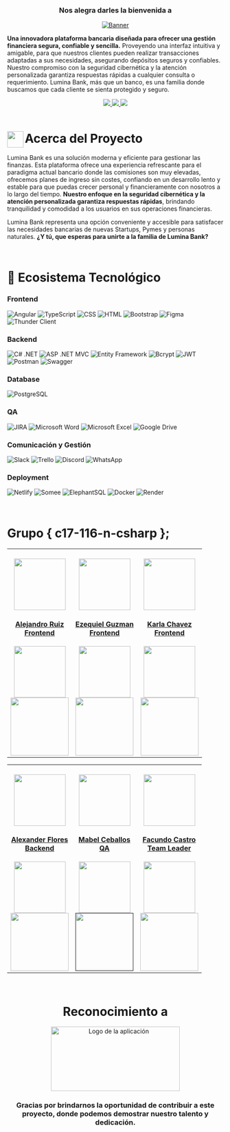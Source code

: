 <!-- PLATFORM HEADER & LOGO -->
<div>
  <div align='center'>
  <h3>Nos alegra darles la bienvenida a</h3>
  <a href="https://github.com/No-Country/c17-116-n-csharp" target="_blank">
    <img src="https://raw.githubusercontent.com/AlexanderFRT/Lumina-Bank/main/Lumina-Client/src/assets/readme-gallery/main-logo.png" alt="Banner">
  </a></div>
<div>
  <p>
    <strong>Una innovadora plataforma bancaria diseñada para ofrecer una gestión financiera segura, confiable y sencilla.</strong> Proveyendo una interfaz intuitiva y amigable, para que nuestros clientes pueden realizar transacciones adaptadas a sus necesidades, asegurando depósitos seguros y confiables. Nuestro compromiso con la seguridad cibernética y la atención personalizada garantiza respuestas rápidas a cualquier consulta o requerimiento. Lumina Bank, más que un banco, es una familia donde buscamos que cada cliente se sienta protegido y seguro.
  </p>
    <div align='center'>
    <a href="https://www.youtube.com/watch?v=BCjnrySrRHA" target="_blank">
          <img  src="https://img.shields.io/badge/VER_DEMO-8B008B?style=for-the-badge&logo=youtube&logoColor=%23FFFFFF"/>
       </a>
   <a href="https://luminabank.netlify.app" target="_blank">
          <img  src="https://img.shields.io/badge/NUESTRO_WEBSITE-8B008B?style=for-the-badge&logo=googlechrome&logoColor=%23FFFFFF"/>
      </a>
      <a href="https://github.com/No-Country/c17-116-n-csharp/issues" target="_blank">
          <img  src="https://img.shields.io/badge/REPORTAR_BUG-8B008B?style=for-the-badge&logo=malwarebytes&logoColor=%23FFFFFF"/>
      </a>
      </div>
</div>

<!-- ABOUT THE PLATFORM -->
<br>
<h1> 
  <img src="https://raw.githubusercontent.com/AlexanderFRT/Lumina-Bank/main/Lumina-Client/src/assets/readme-gallery/icon.png" width="38px" align='left'>
  Acerca del Proyecto
</h1>

Lumina Bank es una solución moderna y eficiente para gestionar las finanzas. Esta plataforma ofrece una experiencia refrescante para el paradigma actual bancario donde las comisiones son muy elevadas, ofrecemos planes de ingreso sin costes, confiando en un desarrollo lento y estable para que puedas crecer personal y financieramente con nosotros a lo largo del tiempo. <b>Nuestro enfoque en la seguridad cibernética y la atención personalizada garantiza respuestas rápidas</b>, brindando tranquilidad y comodidad a los usuarios en sus operaciones financieras.   

Lumina Bank representa una opción conveniente y accesible para satisfacer las necesidades bancarias de nuevas Startups, Pymes y personas naturales. <b>¿Y tú, que esperas para unirte a la familia de Lumina Bank?</b>  

<!-- TECH STACK -->
<br>
<h1> 
  📡 Ecosistema Tecnológico
</h1>

<h3>Frontend</h3>

![Angular](https://img.shields.io/static/v1?style=for-the-badge&message=Angular&color=DD0031&logo=Angular&logoColor=white&label=)
![TypeScript](https://img.shields.io/static/v1?style=for-the-badge&message=TypeScript&color=3178C6&logo=TypeScript&logoColor=white&label=)
![CSS](https://img.shields.io/static/v1?style=for-the-badge&message=CSS&color=1572B6&logo=CSS3&logoColor=white&label=)
![HTML](https://img.shields.io/static/v1?style=for-the-badge&message=HTML&color=E34F26&logo=HTML5&logoColor=white&label=)
![Bootstrap](https://img.shields.io/static/v1?style=for-the-badge&message=Bootstrap&color=7952B3&logo=Bootstrap&logoColor=white&label=)
![Figma](https://img.shields.io/static/v1?style=for-the-badge&message=Figma&color=F24E1E&logo=Figma&logoColor=white&label=)
![Thunder Client](https://img.shields.io/static/v1?style=for-the-badge&message=Thunder+Client&color=FFA900&logo=Thunderbird&logoColor=white&label=)

<h3>Backend</h3>

![C# .NET](https://img.shields.io/static/v1?style=for-the-badge&message=C%23+.NET&color=512BD4&logo=.NET&logoColor=white&label=)
![ASP .NET MVC](https://img.shields.io/static/v1?style=for-the-badge&message=ASP.NET+MVC&color=512BD4&logo=ASP.NET+MVC&logoColor=white&label=)
![Entity Framework](https://img.shields.io/static/v1?style=for-the-badge&message=Entity+Framework&color=512BD4&logo=Entity+Framework&logoColor=white&label=)
![Bcrypt](https://img.shields.io/static/v1?style=for-the-badge&message=BCrypt&color=512BD4&logo=BCrypt&logoColor=white&label=)
![JWT](https://img.shields.io/badge/JWT-black?style=for-the-badge&logo=JSON%20web%20tokens)
![Postman](https://img.shields.io/static/v1?style=for-the-badge&message=Postman&color=FF6C37&logo=Postman&logoColor=white&label=)
![Swagger](https://img.shields.io/static/v1?style=for-the-badge&message=Swagger&color=6CC24A&logo=Swagger&logoColor=white&label=)

<h3>Database</h3>

![PostgreSQL](https://img.shields.io/static/v1?style=for-the-badge&message=PostgreSQL&color=336791&logo=PostgreSQL&logoColor=white&label=)

<h3>QA</h3>

![JIRA](https://img.shields.io/static/v1?style=for-the-badge&message=JIRA&color=0052CC&logo=JIRA&logoColor=white&label=)
![Microsoft Word](https://img.shields.io/static/v1?style=for-the-badge&message=Microsoft+Word&color=2B579A&logo=Microsoft+Word&logoColor=white&label=)
![Microsoft Excel](https://img.shields.io/static/v1?style=for-the-badge&message=Microsoft+Excel&color=217346&logo=Microsoft+Excel&logoColor=white&label=)
![Google Drive](https://img.shields.io/static/v1?style=for-the-badge&message=Google+Drive&color=4285F4&logo=Google+Drive&logoColor=white&label=)

<h3>Comunicación y Gestión</h3>

![Slack](https://img.shields.io/static/v1?style=for-the-badge&message=Slack&color=4A154B&logo=Slack&logoColor=white&label=)
![Trello](https://img.shields.io/static/v1?style=for-the-badge&message=Trello&color=0079BF&logo=Trello&logoColor=white&label=)
![Discord](https://img.shields.io/static/v1?style=for-the-badge&message=Discord&color=5865F2&logo=Discord&logoColor=white&label=)
![WhatsApp](https://img.shields.io/static/v1?style=for-the-badge&message=WhatsApp&color=25D366&logo=WhatsApp&logoColor=white&label=)

<h3>Deployment</h3>

![Netlify](https://img.shields.io/static/v1?style=for-the-badge&message=Netlify&color=00C7B7&logo=Netlify&logoColor=white&label=)
![Somee](https://img.shields.io/static/v1?style=for-the-badge&message=Somee&color=FF9400&logo=googleearth&logoColor=white&label=)
![ElephantSQL](https://img.shields.io/static/v1?style=for-the-badge&message=ElephantSQL&color=336791&logo=PostgreSQL&logoColor=white&label=)
![Docker](https://img.shields.io/static/v1?style=for-the-badge&message=Docker&color=2496ED&logo=Docker&logoColor=white&label=)
![Render](https://img.shields.io/static/v1?style=for-the-badge&message=Render&color=41DC8E&logo=Render&logoColor=white&label=)

<!-- TEAMMATES -->
<br>
<h1> 
  Grupo { c17-116-n-csharp };
</h1>

<table align='center'>
  <tr>
    <td align='center'>
      <div>
        <br>
        <a href="https://github.com/AJRuiz2204" target="_blank" rel="author">
          <img width="120" src="https://avatars.githubusercontent.com/u/73262005?v=4"/>
        </a>
          <h4>
          <a href="https://github.com/AJRuiz2204" target="_blank">Alejandro Ruiz</a>
            <br>
            <a href="https://github.com/AJRuiz2204" target="_blank"><u>Frontend</u></a>
          </h4>
        <div style='display: flex; flex-direction: column'>
        <a href="https://github.com/AJRuiz2204" target="_blank">
          <img width="120" src="https://img.shields.io/static/v1?style=for-the-badge&message=GitHub&color=172B4D&logo=GitHub&logoColor=FFFFFF&label="/>
        </a>
        <a href="https://www.linkedin.com/in/alejandro-jose-ruiz-estrada-686710187/" target="_blank">
          <img width="135" src="https://img.shields.io/badge/linkedin%20-%230077B5.svg?&style=for-the-badge&logo=linkedin&logoColor=white"/>
        </a>
        </div>
      </div>
    </td>
    <td align='center'>
      <div>
        <br>
        <a href="https://github.com/EzeAleGuzman" target="_blank" rel="author">
          <img width="120" src="https://avatars.githubusercontent.com/u/124918739?v=4"/>
        </a>
          <h4>
          <a href="https://github.com/EzeAleGuzman" target="_blank">Ezequiel Guzman</a>
            <br>
            <a href="https://github.com/EzeAleGuzman" target="_blank"><u>Frontend</u></a>
          </h4>
        <div style='display: flex; flex-direction: column'>
        <a href="https://github.com/EzeAleGuzman" target="_blank">
          <img width="120" src="https://img.shields.io/static/v1?style=for-the-badge&message=GitHub&color=172B4D&logo=GitHub&logoColor=FFFFFF&label="/>
        </a>
        <a href="https://www.linkedin.com/in/ezealeguzman/" target="_blank">
          <img width="135" src="https://img.shields.io/badge/linkedin%20-%230077B5.svg?&style=for-the-badge&logo=linkedin&logoColor=white"/>
        </a>
        </div>
      </div>
    </td>
    <td align='center'>
      <div>
        <br>
        <a href="https://github.com/KarlaGreta" target="_blank" rel="author">
          <img width="120" src="https://avatars.githubusercontent.com/u/109876143?v=4"/>
        </a>
          <h4>
          <a href="https://github.com/KarlaGreta" target="_blank">Karla Chavez</a>
            <br>
            <a href="https://github.com/KarlaGreta" target="_blank"><u>Frontend</u></a>
          </h4>
        <div style='display: flex; flex-direction: column'>
        <a href="https://github.com/KarlaGreta" target="_blank">
          <img width="120" src="https://img.shields.io/static/v1?style=for-the-badge&message=GitHub&color=172B4D&logo=GitHub&logoColor=FFFFFF&label="/>
        </a>
        <a href="https://www.linkedin.com/in/karla-greta-chavez-malpartida/" target="_blank">
          <img width="135" src="https://img.shields.io/badge/linkedin%20-%230077B5.svg?&style=for-the-badge&logo=linkedin&logoColor=white"/>
        </a>
        </div>
      </div>
    </td>
  </tr>
  </table>
<table align='center'>
  <tr>
    <td align='center'>
      <div>
        <br>
        <a href="https://github.com/AlexanderFRT" target="_blank" rel="author">
          <img width="120" src="https://media.licdn.com/dms/image/D4E03AQGziKE6HRWajg/profile-displayphoto-shrink_800_800/0/1708200497858?e=1719446400&v=beta&t=e0KnoBB904KkVda1hSYkkS4ZTDcE1IhvuS5ZdI14XTg"/>
        </a>
          <h4>
          <a href="https://github.com/AlexanderFRT" target="_blank">Alexander Flores</a>
            <br>
            <a href="https://github.com/AlexanderFRT" target="_blank"><u>Backend</u></a>
          </h4>
        <div style='display: flex; flex-direction: column'>
        <a href="https://github.com/AlexanderFRT" target="_blank">
          <img width="120" src="https://img.shields.io/static/v1?style=for-the-badge&message=GitHub&color=172B4D&logo=GitHub&logoColor=FFFFFF&label="/>
        </a>
        <a href="https://www.linkedin.com/in/alexanderfloresreyes" target="_blank">
          <img width="135" src="https://img.shields.io/badge/linkedin%20-%230077B5.svg?&style=for-the-badge&logo=linkedin&logoColor=white"/>
        </a>
        </div>
      </div>
    </td>
    <td align='center'>
      <div>
        <br>
        <a href="https://github.com/Mabel4ita" target="_blank" rel="author">
          <img width="120" src="https://avatars.githubusercontent.com/u/165090940?v=4"/>
        </a>
          <h4>
          <a href="https://github.com/Mabel4ita" target="_blank">Mabel Ceballos</a>
            <br>
            <a href="https://github.com/Mabel4ita" target="_blank"><u>QA</u></a>
          </h4>
        <div style='display: flex; flex-direction: column'>
        <a href="https://github.com/Mabel4ita" target="_blank">
          <img width="120" src="https://img.shields.io/static/v1?style=for-the-badge&message=GitHub&color=172B4D&logo=GitHub&logoColor=FFFFFF&label="/>
        </a>
        <a href="" target="_blank">
          <img width="135" src="https://img.shields.io/badge/linkedin%20-%230077B5.svg?&style=for-the-badge&logo=linkedin&logoColor=white"/>
        </a>
        </div>
      </div>
    </td>
    <td align='center'>
      <div>
        <br>
        <a href="https://github.com/schweigenderFlugel" target="_blank" rel="author">
          <img width="120" src="https://ca.slack-edge.com/T02KS88FB0E-U06QZ4A0QLQ-gf6e89681492-512"/>
        </a>
          <h4>
          <a href="https://github.com/schweigenderFlugel" target="_blank">Facundo Castro</a>
            <br>
            <a href="https://github.com/schweigenderFlugel" target="_blank"><u>Team Leader</u></a>
          </h4>
        <div style='display: flex; flex-direction: column'>
        <a href="https://github.com/schweigenderFlugel" target="_blank">
          <img width="120" src="https://img.shields.io/static/v1?style=for-the-badge&message=GitHub&color=172B4D&logo=GitHub&logoColor=FFFFFF&label="/>
        </a>
        <a href="https://www.linkedin.com/in/facundo-castro-87b864234/" target="_blank">
          <img width="135" src="https://img.shields.io/badge/linkedin%20-%230077B5.svg?&style=for-the-badge&logo=linkedin&logoColor=white"/>
        </a>
        </div>
      </div>
    </td>
  </tr>
  </table>

<!-- RECOGNITION -->
<br>
<div align='center'>
<h1>Reconocimiento a</h1>
  <a href="https://www.nocountry.tech/" target="_blank">
  <img src="https://assets-global.website-files.com/65773955177041dbf059ed20/6584760759a54bef40894700_Logo%20navbar.svg" alt="Logo de la aplicación" width="300" height="150" style="display: block; margin: 0 auto;">
  </a>
  <h3>Gracias por brindarnos la oportunidad de contribuir a este proyecto, donde podemos demostrar nuestro talento y dedicación.</h3>
</div>
